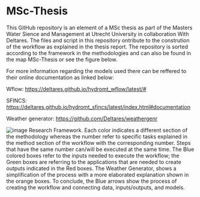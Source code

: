 # MSc-Thesis
This GitHub repository is an element of a MSc thesis as part of the Masters Water Sience and Management at Utrecht University in collaboration With Deltares.
The files and script in this repository ontribute to the constrution of the workflow as explained in the thesis report.
The repository is sorted according to the framework in the methodologies and can also be found in the map MSc-Thesis or see the figure below.

For more information regarding the models used there can be reffered to their online documentation as linked below:

Wflow: https://deltares.github.io/hydromt_wflow/latest/#

SFINCS: https://deltares.github.io/hydromt_sfincs/latest/index.html#documentation

Weather generator: https://github.com/Deltares/weathergenr


![image](https://user-images.githubusercontent.com/108477660/177054604-ec724fce-a813-4832-b655-8ca3441ad3b0.png)
Research Framework. Each color indicates a different section of the methodology whereas the number refer to specific tasks explained in the method section of the workflow with the corresponding number. Steps that have the same number can/will be executed at the same time. The Blue colored boxes refer to the inputs needed to execute the workflow; the Green boxes are referring to the applications that are needed to create outputs indicated in the Red boxes. The Weather Generator, shows a simplification of the process with a more elaborated explanation shown in the orange boxes. To conclude, the Blue arrows show the process of creating the workflow and connecting data, inputs/outputs, and models.
